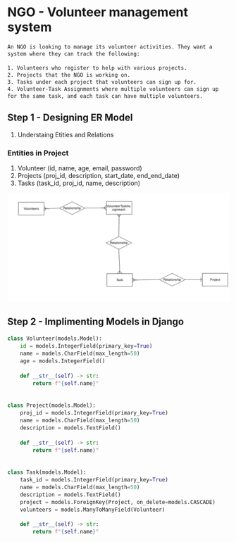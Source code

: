 # NGO - Volunteer management system

```
An NGO is looking to manage its volunteer activities. They want a system where they can track the following:

1. Volunteers who register to help with various projects.
2. Projects that the NGO is working on.
3. Tasks under each project that volunteers can sign up for.
4. Volunteer-Task Assignments where multiple volunteers can sign up for the same task, and each task can have multiple volunteers.
```

## Step 1 - Designing ER Model

1. Understaing Etities and Relations

### Entities in Project

1. Volunteer (id, name, age, email, password)
2. Projects (proj_id, description, start_date, end_end_date)
3. Tasks (task_id, proj_id, name, description)


<img src = "notes_assets/Screenshot 2024-08-16 at 8.57.39 AM.png">

## Step 2 - Implimenting Models in Django


```python
class Volunteer(models.Model):
    id = models.IntegerField(primary_key=True) 
    name = models.CharField(max_length=50)
    age = models.IntegerField()

    def __str__(self) -> str:
        return f"{self.name}"


class Project(models.Model):
    proj_id = models.IntegerField(primary_key=True)
    name = models.CharField(max_length=50)
    description = models.TextField()

    def __str__(self) -> str:
        return f"{self.name}"


class Task(models.Model):
    task_id = models.IntegerField(primary_key=True)
    name = models.CharField(max_length=50)
    description = models.TextField()
    project = models.ForeignKey(Project, on_delete=models.CASCADE)
    volunteers = models.ManyToManyField(Volunteer)

    def __str__(self) -> str:
        return f"{self.name}"
```







